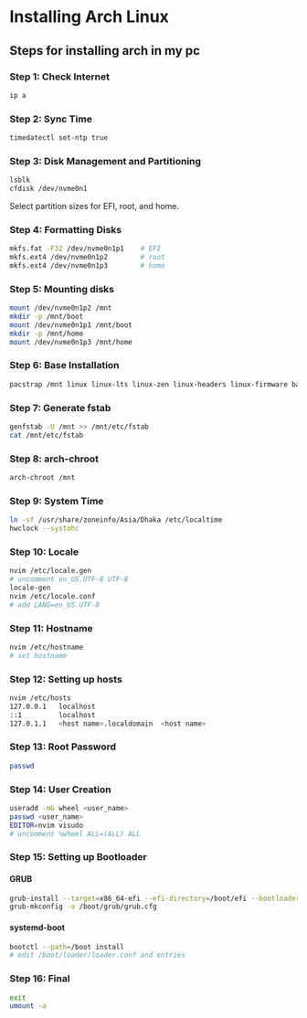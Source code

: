 # Installing Arch Linux

## Steps for installing arch in my pc

### Step 1: Check Internet
```sh
ip a
```

### Step 2: Sync Time
```sh
timedatectl set-ntp true
```

### Step 3: Disk Management and Partitioning
```sh
lsblk
cfdisk /dev/nvme0n1
```
Select partition sizes for EFI, root, and home.

### Step 4: Formatting Disks
```sh
mkfs.fat -F32 /dev/nvme0n1p1    # EFI
mkfs.ext4 /dev/nvme0n1p2        # root
mkfs.ext4 /dev/nvme0n1p3        # home
```

### Step 5: Mounting disks
```sh
mount /dev/nvme0n1p2 /mnt
mkdir -p /mnt/boot
mount /dev/nvme0n1p1 /mnt/boot
mkdir -p /mnt/home
mount /dev/nvme0n1p3 /mnt/home
```

### Step 6: Base Installation
```sh
pacstrap /mnt linux linux-lts linux-zen linux-headers linux-firmware base base-devel efibootmgr networkmanager neovim grub os-prober intel-ucode intel-media-driver vulkan-intel intel-gmmlib sof-firmware
```

### Step 7: Generate fstab
```sh
genfstab -U /mnt >> /mnt/etc/fstab
cat /mnt/etc/fstab
```

### Step 8: arch-chroot
```sh
arch-chroot /mnt
```

### Step 9: System Time
```sh
ln -sf /usr/share/zoneinfo/Asia/Dhaka /etc/localtime
hwclock --systohc
```

### Step 10: Locale
```sh
nvim /etc/locale.gen
# uncomment en_US.UTF-8 UTF-8
locale-gen
nvim /etc/locale.conf
# add LANG=en_US.UTF-8
```

### Step 11: Hostname
```sh
nvim /etc/hostname
# set hostname
```

### Step 12: Setting up hosts
```sh
nvim /etc/hosts
127.0.0.1   localhost
::1         localhost
127.0.1.1   <host name>.localdomain  <host name>
```

### Step 13: Root Password
```sh
passwd
```

### Step 14: User Creation
```sh
useradd -mG wheel <user_name>
passwd <user_name>
EDITOR=nvim visudo
# uncomment %wheel ALL=(ALL) ALL
```

### Step 15: Setting up Bootloader
#### GRUB
```sh
grub-install --target=x86_64-efi --efi-directory=/boot/efi --bootloader-id=GRUB
grub-mkconfig -o /boot/grub/grub.cfg
```
#### systemd-boot
```sh
bootctl --path=/boot install
# edit /boot/loader/loader.conf and entries
```

### Step 16: Final
```sh
exit
umount -a
```